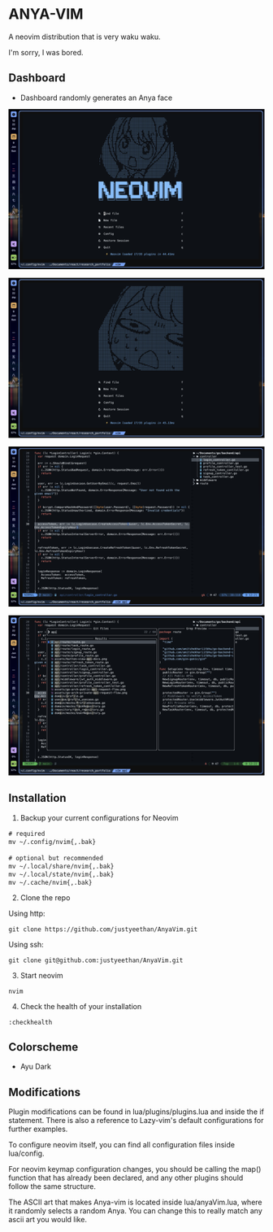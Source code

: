 # ANYA-VIM

A neovim distribution that is very waku waku.

I'm sorry, I was bored.

## Dashboard

- Dashboard randomly generates an Anya face

![Main Dashboard](./assets/anyavim.png)

![Dashboard smirk](./assets/anyavim2.png)

![Dashboard happy](./assets/Editor.png)

![Dashboard happy](./assets/Usage.png)

## Installation

1. Backup your current configurations for Neovim

```
# required
mv ~/.config/nvim{,.bak}

# optional but recommended
mv ~/.local/share/nvim{,.bak}
mv ~/.local/state/nvim{,.bak}
mv ~/.cache/nvim{,.bak}
```

2. Clone the repo

Using http:

```
git clone https://github.com/justyeethan/AnyaVim.git
```

Using ssh:

```
git clone git@github.com:justyeethan/AnyaVim.git
```

3. Start neovim

```
nvim
```

4. Check the health of your installation

```
:checkhealth
```

## Colorscheme

- Ayu Dark

## Modifications

Plugin modifications can be found in lua/plugins/plugins.lua and inside the if statement. There is also a reference to Lazy-vim's default configurations for further examples.

To configure neovim itself, you can find all configuration files inside lua/config.

For neovim keymap configuration changes, you should be calling the map() function that has already been declared, and any other plugins should follow the same structure.

The ASCII art that makes Anya-vim is located inside lua/anyaVim.lua, where it randomly selects a random Anya. You can change this to really match any ascii art you would like.
